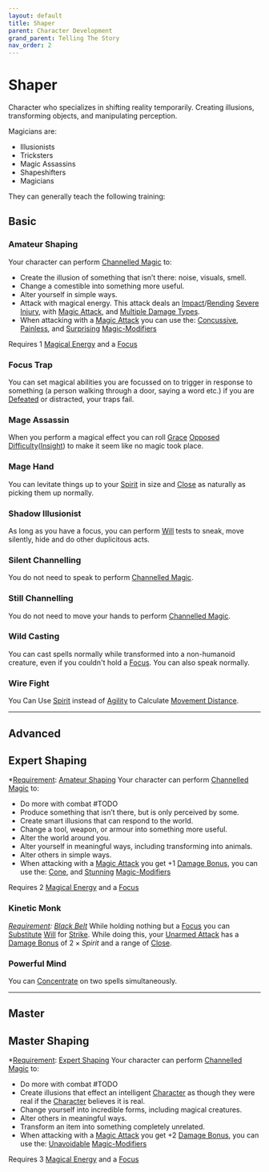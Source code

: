 ```yaml
---
layout: default
title: Shaper
parent: Character Development
grand_parent: Telling The Story
nav_order: 2
---
```

# Shaper
Character who specializes in shifting reality temporarily. Creating illusions, transforming objects, and manipulating perception.

Magicians are: 
* Illusionists
* Tricksters
* Magic Assassins
* Shapeshifters
* Magicians

They can generally teach the following training:

## Basic

### Amateur Shaping
Your character can perform [Channelled Magic](Magic#Channelled%20Magic) to:
* Create the illusion of something that isn’t there: noise, visuals, smell.
* Change a comestible into something more useful. 
* Alter yourself in simple ways.
* Attack with magical energy. This attack deals an [Impact](Core/Injury#Impact)/[Rending](Core/Injury#Rending) [Severe Injury](Core/Injury#Severe%20Injury), with [Magic Attack](Magic-Modifiers#Magic%20Attack), and [Multiple Damage Types](Core/Weapon-Traits#Multiple%20Damage%20Types).
* When attacking with a [Magic Attack](Magic-Modifiers#Magic%20Attack) you can use the: [Concussive](Magic-Modifiers#Concussive), [Painless](Magic-Modifiers#Painless), and [Surprising](Magic-Modifiers#Surprising) [Magic-Modifiers](Magic-Modifiers)

 Requires 1 [Magical Energy](Magic#Magical%20Energy) and a [Focus](Example-Gear#Focus)

### Focus Trap
You can set magical abilities you are focussed on to trigger in response to something (a person walking through a door, saying a word etc.) if you are [Defeated](Core/Effects#Defeated) or distracted, your traps fail.

### Mage Assassin
When you perform a magical effect you can roll [Grace](Core/Agility#Grace) [Opposed Difficulty](Core/Skills#Opposed%20Difficulty)([Insight](Core/Intelligence#Insight)) to make it seem like no magic took place.

### Mage Hand
You can levitate things up to your [Spirit](Core/Spirit) in size and [Close](Core/Movement#Close) as naturally as picking them up normally.

### Shadow Illusionist
As long as you have a focus, you can perform [Will](Core/Spirit#Will) tests to sneak, move silently, hide and do other duplicitous acts.

### Silent Channelling
You do not need to speak to perform [Channelled Magic](Magic#Channelled%20Magic).

### Still Channelling
You do not need to move your hands to perform [Channelled Magic](Magic#Channelled%20Magic).
### Wild Casting
You can cast spells normally while transformed into a non-humanoid creature, even if you couldn't hold a [Focus](Example-Gear#Focus). You can also speak normally.

### Wire Fight
You Can Use [Spirit](Core/Spirit) instead of [Agility](Core/Agility) to Calculate [Movement Distance](Core/Stats#Movement%20Distance). 

---

## Advanced

## Expert Shaping
*[Requirement](Core/Terminology#Requirement): [Amateur Shaping](#Amateur%20Shaping)
Your character can perform [Channelled Magic](Magic#Channelled%20Magic) to:
* Do more with combat #TODO
* Produce something that isn’t there, but is only perceived by some. 
* Create smart illusions that can respond to the world.
* Change a tool, weapon, or armour into something more useful. 
* Alter the world around you.
* Alter yourself in meaningful ways, including transforming into animals. 
* Alter others in simple ways.
* When attacking with a [Magic Attack](Magic-Modifiers#Magic%20Attack) you get +1 [Damage Bonus](Core/Weapons#Damage%20Bonus), you can use the: [Cone](Magic-Modifiers#Cone), and [Stunning](Magic-Modifiers#Stunning) [Magic-Modifiers](Magic-Modifiers)

 Requires 2 [Magical Energy](Magic#Magical%20Energy) and a [Focus](Example-Gear#Focus)

### Kinetic Monk
*[Requirement](Core/Terminology#Requirement): [Black Belt](Brawler#Black%20Belt)*
While holding nothing but a [Focus](Example-Gear#Focus) you can [Substitute](Core/Terminology#Substitute) [Will](Core/Spirit#Will) for [Strike](Core/Strength#Strike). While doing this, your [Unarmed Attack](Core/Terminology#Unarmed%20Attack) has a [Damage Bonus](Core/Weapons#Damage%20Bonus) of $2 \times Spirit$ and a range of [Close](Core/Movement#Close).

### Powerful Mind
You can [Concentrate](Magic#Concentration) on two spells simultaneously.


---

## Master

## Master Shaping
*[Requirement](Core/Terminology#Requirement): [Expert Shaping](#Expert%20Shaping)
Your character can perform [Channelled Magic](Magic#Channelled%20Magic) to:
* Do more with combat #TODO
* Create illusions that effect an intelligent [Character](Core/Terminology#Character) as though they were real if the [Character](Core/Terminology#Character) believes it is real.
* Change yourself into incredible forms, including magical creatures.
* Alter others in meaningful ways. 
* Transform an item into something completely unrelated.
* When attacking with a [Magic Attack](Magic-Modifiers#Magic%20Attack) you get +2 [Damage Bonus](Core/Weapons#Damage%20Bonus), you can use the: [Unavoidable](Magic-Modifiers#Unavoidable) [Magic-Modifiers](Magic-Modifiers)

 Requires 3 [Magical Energy](Magic#Magical%20Energy) and a [Focus](Example-Gear#Focus)

